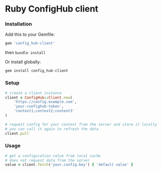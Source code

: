 # Ruby ConfigHub client

### Installation
Add this to your Gemfile:
```ruby
gem 'config_hub-client'
```
then `bundle install`

Or install globally:

`gem install config_hub-client`

### Setup
```ruby
# create a client instance
client = ConfigHub::Client.new(
    'https://config.example.com',
    'your-confighub-token',
    'context1;context2;context3'
)
 
# request config for your context from the server and store it locally
# you can call it again to refresh the data
client.pull 
```

### Usage
```ruby
# get a configuration value from local cache
# does not request data from the server
value = client.fetch('your.config.key') { 'default value' }
```